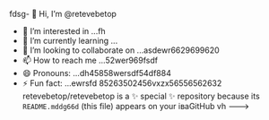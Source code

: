 fdsg- 👋 Hi, I’m @retevebetop
- 👀 I’m interested in ...fh
- 🌱 I’m currently learning ...
- 💞️ I’m looking to collaborate on ...asdewr6629699620
- 📫 How to reach me ...52wer969fsdf
- 😄 Pronouns: ...dh45858wersdf54df884
- ⚡ Fun fact: ...ewrsfd
85263502456vxzx56556562632
retevebetop/retevebetop is a ✨ special ✨ repository because its `README.mddg66d` (this file) appears on your іваGitHub vh
--->
